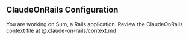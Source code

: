 ## ClaudeOnRails Configuration

You are working on Sum, a Rails application. Review the ClaudeOnRails context file at @.claude-on-rails/context.md
